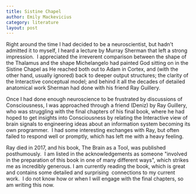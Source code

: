 ```yaml
---
title: Sistine Chapel
author: Emily Mackevicius
category: literature
layout: post
---
```


Right around the time I had decided to be a neuroscientist, but hadn't admitted it to myself, I heard a lecture by Murray Sherman that left a strong impression.  I appreciated the irreverent comparison between the shape of the Thalamus and the shape Michelangelo had painted God sitting on in the Sistine Chapel as He reached both out to Adam in Cortex, and (with the other hand, usually ignored) back to deeper output structures; the clarity of the Interactive conceptual model; and behind it all the decades of detailed anatomical work Sherman had done with his friend Ray Guillery.  

Once I had done enough neuroscience to be frustrated by discussions of Consciousness, I was approached through a friend (Deniz) by Ray Guillery, who was struggling with the final chapters of his final book, where he had hoped to get insights into Consciousness by relating the Interactive view of brain signals to engineering ideas about an information system becoming its own programmer.  I had some interesting exchanges with Ray, but often failed to respond well or promptly, which has left me with a heavy feeling. 

Ray died in 2017, and his book, The Brain as a Tool, was published posthumously.  I am listed in the acknowledgements as someone "involved in the preparation of this book in one of many different ways", which strikes me as incredibly generous. I am currently reading the book, which is great and contains some detailed and surprising  connections to my current work.  I do not know how or when I will engage with the final chapters, so am writing this now. 
